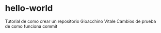 # hello-world
Tutorial de como crear un repositorio
Gioacchino Vitale
Cambios de prueba de como funciona commit
